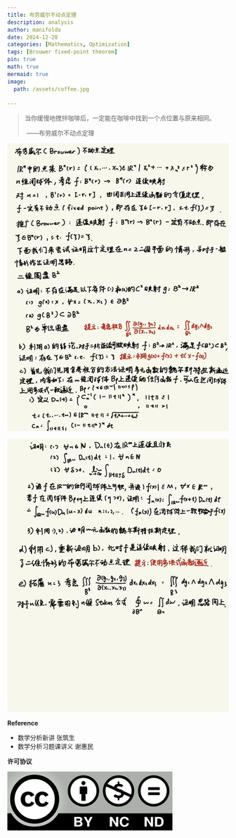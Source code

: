 ```yaml
---
title: 布劳威尔不动点定理
description: analysis
author: manifolda
date: 2024-12-28
categories: [Mathematics, Optimization]
tags: [Brouwer fixed-point theorem]
pin: true
math: true
mermaid: true
image:
  path: /assets/coffee.jpg

---
```


> 当你缓慢地搅拌咖啡后，一定能在咖啡中找到一个点位置与原来相同。
>
> ​                                    ——布劳威尔不动点定理



![alt text](../assets/week4_1.jpg)

![alt text](../assets/week4_2.jpg)

**Reference**
* 数学分析新讲 张筑生
* 数学分析习题课讲义 谢惠民

**许可协议**


![alt text](../assets/ccbyncnd.png)


